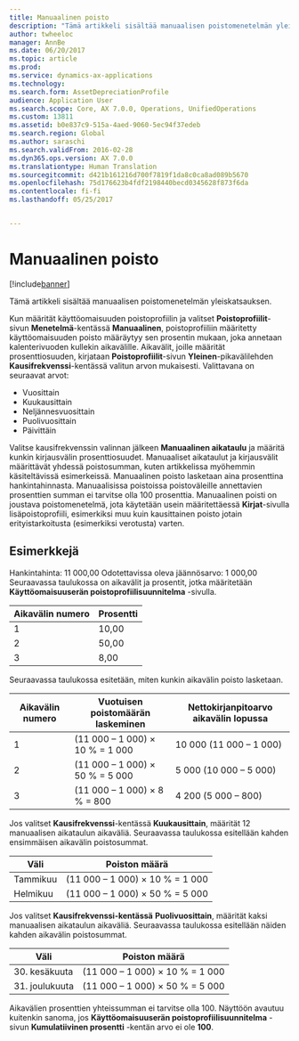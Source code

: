 ```yaml
---
title: Manuaalinen poisto
description: "Tämä artikkeli sisältää manuaalisen poistomenetelmän yleiskatsauksen."
author: twheeloc
manager: AnnBe
ms.date: 06/20/2017
ms.topic: article
ms.prod: 
ms.service: dynamics-ax-applications
ms.technology: 
ms.search.form: AssetDepreciationProfile
audience: Application User
ms.search.scope: Core, AX 7.0.0, Operations, UnifiedOperations
ms.custom: 13811
ms.assetid: b0e837c9-515a-4aed-9060-5ec94f37edeb
ms.search.region: Global
ms.author: saraschi
ms.search.validFrom: 2016-02-28
ms.dyn365.ops.version: AX 7.0.0
ms.translationtype: Human Translation
ms.sourcegitcommit: d421b161216d700f7819f1da8c0ca8ad089b5670
ms.openlocfilehash: 75d176623b4fdf2198440becd0345628f873f6da
ms.contentlocale: fi-fi
ms.lasthandoff: 05/25/2017


---
```


# <a name="manual-depreciation"></a>Manuaalinen poisto

[!include[banner](../includes/banner.md)]


Tämä artikkeli sisältää manuaalisen poistomenetelmän yleiskatsauksen.

Kun määrität käyttöomaisuuden poistoprofiilin ja valitset **Poistoprofiilit**-sivun **Menetelmä**-kentässä **Manuaalinen**, poistoprofiiliin määritetty käyttöomaisuuden poisto määräytyy sen prosentin mukaan, joka annetaan kalenterivuoden kullekin aikavälille. Aikavälit, joille määrität prosenttiosuuden, kirjataan **Poistoprofiilit**-sivun **Yleinen**-pikavälilehden **Kausifrekvenssi**-kentässä valitun arvon mukaisesti. Valittavana on seuraavat arvot:

-   Vuosittain
-   Kuukausittain
-   Neljännesvuosittain
-   Puolivuosittain
-   Päivittäin

Valitse kausifrekvenssin valinnan jälkeen **Manuaalinen aikataulu** ja määritä kunkin kirjausvälin prosenttiosuudet. Manuaaliset aikataulut ja kirjausvälit määrittävät yhdessä poistosumman, kuten artikkelissa myöhemmin käsiteltävissä esimerkeissä. Manuaalinen poisto lasketaan aina prosenttina hankintahinnasta. Manuaalisissa poistoissa poistoväleille annettavien prosenttien summan ei tarvitse olla 100 prosenttia. Manuaalinen poisti on joustava poistomenetelmä, jota käytetään usein määritettäessä **Kirjat**-sivulla lisäpoistoprofiili, esimerkiksi muu kuin kausittainen poisto jotain erityistarkoitusta (esimerkiksi verotusta) varten.

## <a name="examples"></a>Esimerkkejä
Hankintahinta: 11 000,00 Odotettavissa oleva jäännösarvo: 1 000,00 Seuraavassa taulukossa on aikavälit ja prosentit, jotka määritetään **Käyttöomaisuuserän poistoprofiilisuunnitelma** -sivulla.

| Aikavälin numero | Prosentti |
|-----------------|------------|
| 1               | 10,00      |
| 2               | 50,00      |
| 3               | 8,00       |

Seuraavassa taulukossa esitetään, miten kunkin aikavälin poisto lasketaan.

|  Aikavälin numero | Vuotuisen poistomäärän laskeminen | Nettokirjanpitoarvo aikavälin lopussa |
|------------------|-----------------------------------------------|-------------------------------------------|
| 1                | (11 000 – 1 000) × 10 % = 1 000                | 10 000 (11 000 – 1 000)                   |
| 2                | (11 000 – 1 000) × 50 % = 5 000                | 5 000 (10 000 – 5 000)                    |
| 3                | (11 000 – 1 000) × 8 % = 800                   | 4 200 (5 000 – 800)                       |

Jos valitset **Kausifrekvenssi**-kentässä **Kuukausittain**, määrität 12 manuaalisen aikataulun aikaväliä. Seuraavassa taulukossa esitellään kahden ensimmäisen aikavälin poistosummat.

| Väli | Poiston määrä            |
|----------|--------------------------------|
| Tammikuu  | (11 000 – 1 000) × 10 % = 1 000 |
| Helmikuu | (11 000 – 1 000) × 50 % = 5 000 |

Jos valitset ****Kausifrekvenssi**-kentässä** **Puolivuosittain**, määrität kaksi manuaalisen aikataulun aikaväliä. Seuraavassa taulukossa esitellään näiden kahden aikavälin poistosummat.

| Väli    | Poiston määrä            |
|-------------|--------------------------------|
| 30. kesäkuuta     | (11 000 – 1 000) × 10 % = 1 000 |
| 31. joulukuuta | (11 000 – 1 000) × 50 % = 5 000 |

Aikavälien prosenttien yhteissumman ei tarvitse olla 100. Näyttöön avautuu kuitenkin sanoma, jos **Käyttöomaisuuserän poistoprofiilisuunnitelma** -sivun **Kumulatiivinen prosentti** -kentän arvo ei ole **100**.




